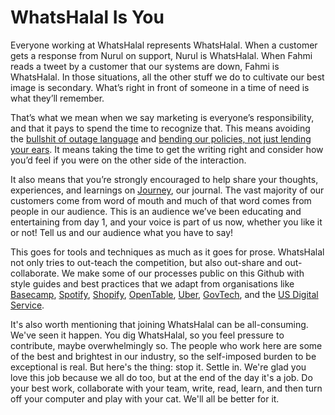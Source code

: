 # WhatsHalal Is You

Everyone working at WhatsHalal represents WhatsHalal. When a customer gets a response from Nurul on support, Nurul is WhatsHalal. When Fahmi reads a tweet by a customer that our systems are down, Fahmi is WhatsHalal. In those situations, all the other stuff we do to cultivate our best image is secondary. What’s right in front of someone in a time of need is what they’ll remember.

That’s what we mean when we say marketing is everyone’s responsibility, and that it pays to spend the time to recognize that. This means avoiding the [bullshit of outage language](https://signalvnoise.com/posts/1528-the-bullshit-of-outage-language) and  [bending our policies, not just lending your ears](https://signalvnoise.com/posts/3513-when-empathy-becomes-insulting). It means taking the time to get the writing right and consider how you’d feel if you were on the other side of the interaction.

It also means that you’re strongly encouraged to help share your thoughts, experiences, and learnings on [Journey](https://journeywith.whatshalal.com), our journal. The vast majority of our customers come from word of mouth and much of that word comes from people in our audience. This is an audience we’ve been educating and entertaining from day 1, and your voice is part of us now, whether you like it or not! Tell us and our audience what you have to say!

This goes for tools and techniques as much as it goes for prose. WhatsHalal not only tries to out-teach the competition, but also out-share and out-collaborate. We make some of our processes public on this Github with style guides and best practices that we adapt from organisations like [Basecamp](https://m.signalvnoise.com), [Spotify](https://labs.spotify.com/), [Shopify](https://engineering.shopify.com/), [OpenTable](http://tech.opentable.com/), [Uber](http://eng.uber.com/), [GovTech](https://blog.gds-gov.tech/), and the [US Digital Service](https://medium.com/@USDigitalService).

It's also worth mentioning that joining WhatsHalal can be all-consuming. We've seen it happen. You dig WhatsHalal, so you feel pressure to contribute, maybe overwhelmingly so. The people who work here are some of the best and brightest in our industry, so the self-imposed burden to be exceptional is real. But here's the thing: stop it. Settle in. We're glad you love this job because we all do too, but at the end of the day it's a job. Do your best work, collaborate with your team, write, read, learn, and then turn off your computer and play with your cat. We'll all be better for it.
